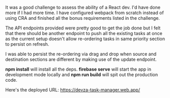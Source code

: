It was a good challenge to assess the ability of a React dev. I'd have done more if I had more time. I have configured webpack from scratch instead of using CRA and finished all the bonus requirements listed in the challenge.

The API endpoints provided were pretty good to get the job done but I felt that there should be another endpoint to push all the existing tasks at once as the current setup doesn't allow re-ordering tasks in same priority section to persist on refresh.

I was able to persist the re-ordering via drag and drop when source and destination sections are different by making use of the update endpoint.

**npm install** will install all the deps. **firebase serve** will start the app in development mode locally and **npm run build** will spit out the production code.

Here's the deployed URL: https://devza-task-manager.web.app/
